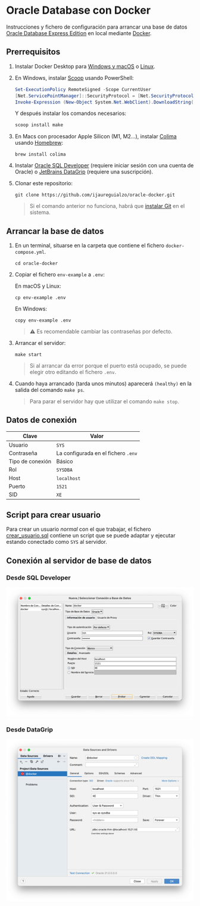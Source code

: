 # Oracle Database con Docker

Instrucciones y fichero de configuración para arrancar una base de
datos [Oracle Database Express Edition](https://www.oracle.com/es/database/technologies/appdev/xe.html) en local
mediante [Docker](https://www.docker.com).

## Prerrequisitos

1. Instalar Docker Desktop para [Windows y macOS](https://www.docker.com/products/docker-desktop/)
   o [Linux](https://docs.docker.com/desktop/linux/install/).

2. En Windows, instalar [Scoop](https://scoop.sh) usando PowerShell:

   ```powershell
   Set-ExecutionPolicy RemoteSigned -Scope CurrentUser
   [Net.ServicePointManager]::SecurityProtocol = [Net.SecurityProtocolType]::Tls12
   Invoke-Expression (New-Object System.Net.WebClient).DownloadString('https://get.scoop.sh')
   ```

   Y después instalar los comandos necesarios:

   ```powershell
   scoop install make
   ```

3. En Macs con procesador Apple Silicon (M1, M2...), instalar [Colima](https://github.com/abiosoft/colima)
   usando [Homebrew](https://brew.sh):

   ```shell
   brew install colima
   ```

4. Instalar [Oracle SQL Developer](https://www.oracle.com/es/database/technologies/appdev/sql-developer.html) (requiere
   iniciar sesión con una cuenta de Oracle) o [JetBrains DataGrip](https://www.jetbrains.com/es-es/datagrip/) (requiere
   una suscripción).

5. Clonar este repositorio:

   ```shell
   git clone https://github.com/ijaureguialzo/oracle-docker.git
   ```

   > Si el comando anterior no funciona, habrá que [instalar Git](https://git-scm.com/downloads) en el sistema.

## Arrancar la base de datos

1. En un terminal, situarse en la carpeta que contiene el fichero `docker-compose.yml`.

   ```shell
   cd oracle-docker
   ```

2. Copiar el fichero `env-example` a `.env`:

   En macOS y Linux:

   ```shell
   cp env-example .env
   ```

   En Windows:

   ```shell
   copy env-example .env
   ```

   > :warning: Es recomendable cambiar las contraseñas por defecto.

3. Arrancar el servidor:

   ```shell
   make start
   ```

   > Si al arrancar da error porque el puerto está ocupado, se puede elegir otro editando el fichero `.env`.

4. Cuando haya arrancado (tarda unos minutos) aparecerá `(healthy)` en la salida del comando `make ps`.

   > Para parar el servidor hay que utilizar el comando `make stop`.

## Datos de conexión

| Clave            | Valor                               |
|------------------|-------------------------------------|
| Usuario          | `SYS`                               |
| Contraseña       | La configurada en el fichero `.env` |
| Tipo de conexión | Básico                              |
| Rol              | `SYSDBA`                            |
| Host             | `localhost`                         |
| Puerto           | `1521`                              |
| SID              | `XE`                                |

## Script para crear usuario

Para crear un usuario _normal_ con el que trabajar, el fichero [crear_usuario.sql](crear_usuario.sql) contiene un script
que se puede adaptar y ejecutar estando conectado como `SYS` al servidor.

## Conexión al servidor de base de datos

### Desde SQL Developer

![](sqldeveloper.png)

### Desde DataGrip

![](datagrip.png)
